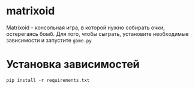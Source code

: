 # matrixoid
 Matrixoid - консольная игра, в которой нужно собирать очки, остерегаясь бомб. Для того, чтобы сыграть, установите необходимые зависимости и запустите <code>game.py</code>
# Установка зависимостей
<code>pip install -r requirements.txt</code>
